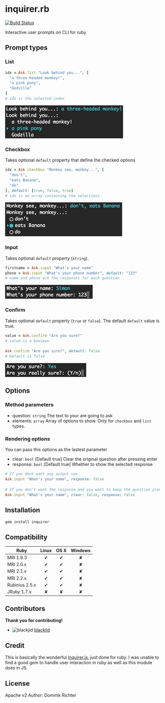 # inquirer.rb

[![Build Status](https://travis-ci.org/arlimus/inquirer.rb.png)](https://travis-ci.org/arlimus/inquirer.rb)

Interactive user prompts on CLI for ruby.

## Prompt types

### List

```ruby
idx = Ask.list "Look behind you...", [
  "a three-headed monkey!",
  "a pink pony",
  "Godzilla"
]
# idx is the selected index
```

![List example](example/list.png)

### Checkbox

Takes optional `default` property that define the checked options

```ruby
idx = Ask.checkbox "Monkey see, monkey...", [
  "don't",
  "eats Banana",
  "do"
], default: [true, false, true]
# idx is an array containing the selections
```

![Checkbox example](example/checkbox.png)

### Input

Takes optional `default` property (`string`).

```ruby
firstname = Ask.input "What's your name"
phone = Ask.input "What's your phone number", default: "123"
# name and phone are the responses for each question
```

![Input example](example/input.png)

### Confirm

Takes optional `default` property (`true` or `false`). The default `default` value is true.

```ruby
value = Ask.confirm "Are you sure?"
# value is a boolean

Ask.confirm "Are you sure?", default: false
# Default is false
```

![Input example](example/confirm.png)

## Options

### Method parameters

- question: `string` The text to your are going to ask
- elements: `array` Array of options to show. Only for `checkbox` and `list` types.

### Rendering options

You can pass this options as the lastest parameter

- clear: `bool` [Default true] Clear the original question after pressing enter
- response: `bool` [Default true] Whether to show the selected response

```ruby
# If you dont want any output use
Ask.input "What's your name", response: false

# If you don't want the response and you want to keep the question prompt
Ask.input "What's your name", clear: false, response: false
```

## Installation

    gem install inquirer

## Compatibility

|      Ruby      | Linux | OS X | Windows |
|----------------|:-----:|:----:|:-------:|
| MRI 1.9.3      | ✔     | ✔    | ✘       |
| MRI 2.0.x      | ✔     | ✔    | ✘       |
| MRI 2.1.x      | ✔     | ✔    | ✘       |
| MRI 2.2.x      | ✔     | ✔    | ✘       |
| Rubinius 2.5.x | ✔     | ✔    | ✘       |
| JRuby 1.7.x    | ✘     | ✘    | ✘       |

## Contributors

**Thank you for contributing!**

* ![blackjid](https://avatars1.githubusercontent.com/u/228037?s=16) [blackjid](https://github.com/blackjid)

## Credit

This is basically the wonderful [Inquirer.js](https://github.com/SBoudrias/Inquirer.js), just done for ruby. I was unable to find a good gem to handle user interaction in ruby as well as this module does in JS.

## License

Apache v2
Author: Dominik Richter
